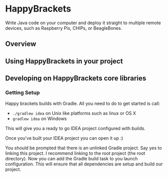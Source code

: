 # HappyBrackets #
Write Java code on your computer and deploy it straight to multiple remote devices, such as Raspberry Pis, CHIPs, or BeagleBones.

## Overview ##


## Using HappyBrackets in your project ##



## Developing on HappyBrackets core libraries ##

### Getting Setup ###
Happy brackets builds with Gradle. All you need to do to get started is call:
* ```./gradlew idea``` on Unix like platforms such as linux or OS X
* ```gradlew idea``` on Windows

This will give you a ready to go IDEA project configured with builds.

Once you've built your IDEA project you can open it up :)

You should be prompted that there is an unlinked Gradle project. Say yes to linking this project. I recommend linking to the root project (the root directory). Now you can add the Gradle build task to you launch configuration. This will ensure that all dependencies are setup and build our project.
